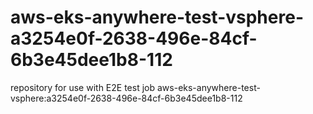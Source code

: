 # aws-eks-anywhere-test-vsphere-a3254e0f-2638-496e-84cf-6b3e45dee1b8-112
repository for use with E2E test job aws-eks-anywhere-test-vsphere:a3254e0f-2638-496e-84cf-6b3e45dee1b8-112
